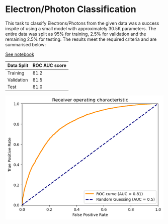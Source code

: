 # Electron/Photon Classification


This task to classify Electrons/Photons from the given data was a success inspite of using a small model with approximately 30.5K parameters. The entire data was split as 95% for training, 2.5% for validation and the remaining 2.5% for testing. The results meet the required criteria and are summarised below:

[See notebook](./common_task_1.ipynb)


| Data Split      | ROC AUC score   |
| --------------- | --------------- |
| Training        | 81.2            |
| Validation      | 81.5            |
| Test            | 81.0            |


![](./roc.png)


